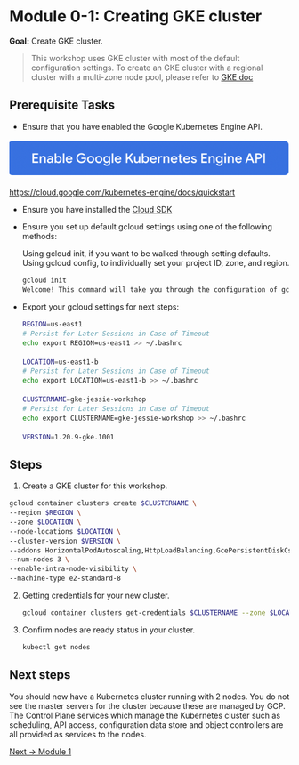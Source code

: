 # Module 0-1: Creating GKE cluster

**Goal:** Create GKE cluster.

> This workshop uses GKE cluster with most of the default configuration settings. To create an GKE cluster with a regional cluster with a multi-zone node pool, please refer to [GKE doc](https://cloud.google.com/kubernetes-engine/docs/how-to/creating-a-regional-cluster#create-regional-multi-zone-nodepool) 


## Prerequisite Tasks

- Ensure that you have enabled the Google Kubernetes Engine API.

 ![api engine](../img/gke_api.png)

https://cloud.google.com/kubernetes-engine/docs/quickstart

- Ensure you have installed the [Cloud SDK](https://cloud.google.com/sdk/docs/install)

- Ensure you set up default gcloud settings using one of the following methods:

   Using gcloud init, if you want to be walked through setting defaults.
   Using gcloud config, to individually set your project ID, zone, and region.

   ```bash
   gcloud init                                                                    
   Welcome! This command will take you through the configuration of gcloud.
   ```

- Export your gcloud settings for next steps: 
   ```bash
   REGION=us-east1
   # Persist for Later Sessions in Case of Timeout
   echo export REGION=us-east1 >> ~/.bashrc

   LOCATION=us-east1-b
   # Persist for Later Sessions in Case of Timeout
   echo export LOCATION=us-east1-b >> ~/.bashrc

   CLUSTERNAME=gke-jessie-workshop
   # Persist for Later Sessions in Case of Timeout
   echo export CLUSTERNAME=gke-jessie-workshop >> ~/.bashrc

   VERSION=1.20.9-gke.1001 
   ```

## Steps 
    
1.  Create a GKE cluster for this workshop.
   ```bash
   gcloud container clusters create $CLUSTERNAME \
   --region $REGION \
   --zone $LOCATION \
   --node-locations $LOCATION \
   --cluster-version $VERSION \
   --addons HorizontalPodAutoscaling,HttpLoadBalancing,GcePersistentDiskCsiDriver \
   --num-nodes 3 \
   --enable-intra-node-visibility \
   --machine-type e2-standard-8 
   
   ``` 

2. Getting credentials for your new cluster.
   ```bash
   gcloud container clusters get-credentials $CLUSTERNAME --zone $LOCATION  


3. Confirm nodes are ready status in your cluster.
   ```bash
   kubectl get nodes
   ``` 

## Next steps

You should now have a Kubernetes cluster running with 2 nodes. You do not see the master servers for the cluster because these are managed by GCP. The Control Plane services which manage the Kubernetes cluster such as scheduling, API access, configuration data store and object controllers are all provided as services to the nodes.
<br>    

    
[Next -> Module 1](../modules/joining-gke-to-calico-cloud.md)



